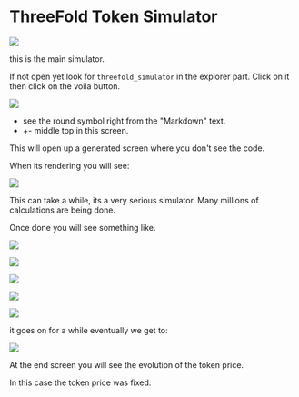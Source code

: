 
# ThreeFold Token Simulator

![](img/tft_simulator.png)

this is the main simulator.

If not open yet look for ```threefold_simulator``` in the explorer part.
Click on it then click on the voila button.

![](img/voila_button.png)

- see the round symbol right from the "Markdown" text.
- +- middle top in this screen.

This will open up a generated screen where you don't see the code.

When its rendering you will see:

![](img/rendering.png)

This can take a while, its a very serious simulator.
Many millions of calculations are being done.

Once done you will see something like.


![](img/simulation1.png)

![](img/simulation2.png)

![](img/simulation3.png)

![](img/simulation4.png)

![](img/simulation5.png)

it goes on for a while eventually we get to:

![](img/simulation10.png)

At the end screen you will see the evolution of the token price.

In this case the token price was fixed.

